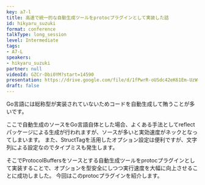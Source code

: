 ```yaml
---
key: a7-l
title: 高速で統一的な自動生成ツールをprotocプラグインとして実装した話
id: hikyaru_suzuki
format: conference
talkType: long_session
level: Intermediate
tags:
- A7-L
speakers:
- hikyaru_suzuki
partner: null
videoId: GZCr-Dbi0YM?start=14590
presentation: https://drive.google.com/file/d/1fPwrR-oUSdc42eK61Em-UzW-aprhf5zH/view
draft: false
---
```

Go言語には総称型が実装されていないためコードを自動生成して賄うことが多いです。

ここで自動生成のソースをGo言語自体とした場合、よくある手法としてreflectパッケージによる生成が行われますが、ソースが多いと実効速度がネックとなってしまいます。 また、StructTagを活用したオプション設定は便利ですが、文字列による設定なのでタイプミスも発生します。

そこでProtocolBuffersをソースとする自動生成ツールをprotocプラグインとして実装することで、オプションを型安全にしつつ実行速度を大幅に向上させることに成功しました。 今回はこのprotocプラグインを紹介します。